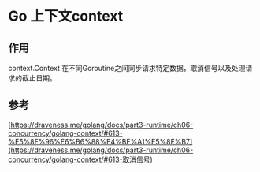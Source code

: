 # Go 上下文context

## 作用

context.Context 在不同Goroutine之间同步请求特定数据，取消信号以及处理请求的截止日期。



## 参考

[https://draveness.me/golang/docs/part3-runtime/ch06-concurrency/golang-context/#613-%E5%8F%96%E6%B6%88%E4%BF%A1%E5%8F%B7](https://draveness.me/golang/docs/part3-runtime/ch06-concurrency/golang-context/#613-取消信号)